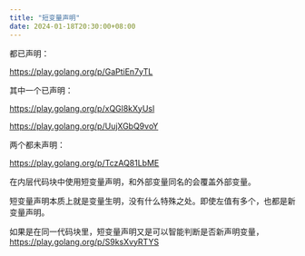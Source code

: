 ```yaml
---
title: "短变量声明"
date: 2024-01-18T20:30:00+08:00
---
```

都已声明：

https://play.golang.org/p/GaPtiEn7yTL

其中一个已声明：

https://play.golang.org/p/xQGl8kXyUsl

https://play.golang.org/p/UujXGbQ9voY

两个都未声明：

https://play.golang.org/p/TczAQ81LbME

在内层代码块中使用短变量声明，和外部变量同名的会覆盖外部变量。

短变量声明本质上就是变量生明，没有什么特殊之处。即使左值有多个，也都是新变量声明。

如果是在同一代码块里，短变量声明又是可以智能判断是否新声明变量，https://play.golang.org/p/S9ksXvyRTYS